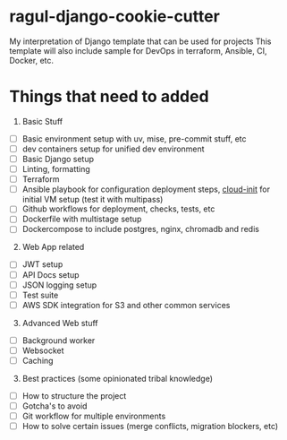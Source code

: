 # ragul-django-cookie-cutter
My interpretation of Django template that can be used for projects
This template will also include sample for DevOps in terraform, Ansible, CI, Docker, etc.

# Things that need to added

1. Basic Stuff
- [ ] Basic environment setup with uv, mise, pre-commit stuff, etc
- [ ] dev containers setup for unified dev environment
- [ ] Basic Django setup
- [ ] Linting, formatting
- [ ] Terraform
- [ ] Ansible playbook for configuration deployment steps, [cloud-init](https://cloudinit.readthedocs.io/en/latest/index.html) for initial VM setup (test it with multipass)
- [ ] Github workflows for deployment, checks, tests, etc
- [ ] Dockerfile with multistage setup
- [ ] Dockercompose to include postgres, nginx, chromadb and redis

2. Web App related
- [ ] JWT setup
- [ ] API Docs setup
- [ ] JSON logging setup
- [ ] Test suite
- [ ] AWS SDK integration for S3 and other common services

3. Advanced Web stuff
- [ ] Background worker
- [ ] Websocket
- [ ] Caching

3. Best practices (some opinionated tribal knowledge)
- [ ] How to structure the project
- [ ] Gotcha's to avoid
- [ ] Git workflow for multiple environments
- [ ] How to solve certain issues (merge conflicts, migration blockers, etc)
